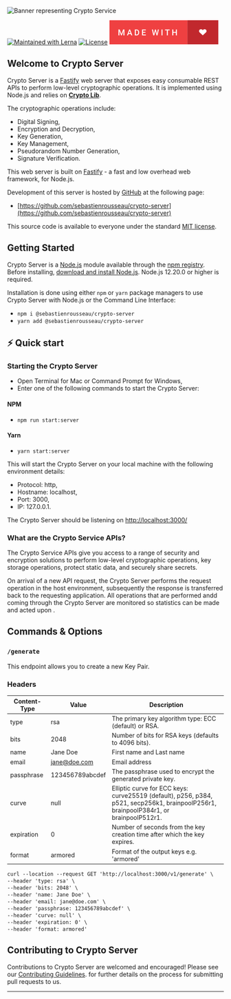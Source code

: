 ![Banner representing Crypto Service](https://raw.githubusercontent.com/sebastienrousseau/crypto-service/master/assets/crypto-server-logo.svg)

[![Maintained with Lerna](https://img.shields.io/badge/maintained%20with-lerna-blue?style=for-the-badge)](https://lerna.js.org/)
[![License](https://img.shields.io/badge/License-MIT-green.svg?style=for-the-badge&logo=)](https://opensource.org/licenses/MIT)
![Made with Love](/assets/made-with-love.svg)

## Welcome to Crypto Server

Crypto Server is a [Fastify](https://www.fastify.io) web server that exposes
easy consumable REST APIs to perform low-level cryptographic operations. It is
implemented using Node.js and relies on [**Crypto Lib**](https://github.com/sebastienrousseau/crypto-service/tree/main/packages/crypto-lib).

The cryptographic operations include:

- Digital Signing,
- Encryption and Decryption,
- Key Generation,
- Key Management,
- Pseudorandom Number Generation,
- Signature Verification.

This web server is built on [Fastify](https://www.fastify.io) - a fast and low
overhead web framework, for Node.js.

Development of this server is hosted by [GitHub](https://github.com) at the
following page:

- [https://github.com/sebastienrousseau/crypto-server](https://github.com/sebastienrousseau/crypto-server)

This source code is available to everyone under the standard
[MIT license](https://github.com/sebastienrousseau/crypto-server/blob/main/LICENSE).

## Getting Started

Crypto Server is a [Node.js](https://nodejs.org/en/) module available through
the [npm registry](https://www.npmjs.com/). Before installing,
[download and install Node.js](https://nodejs.org/en/download/). Node.js 12.20.0
or higher is required.

Installation is done using either `npm` or `yarn` package managers to use Crypto
Server with Node.js or the Command Line Interface:

- `npm i @sebastienrousseau/crypto-server`
- `yarn add @sebastienrousseau/crypto-server`

## ⚡️ Quick start

### Starting the Crypto Server

- Open Terminal for Mac or Command Prompt for Windows,
- Enter one of the following commands to start the Crypto Server:   

#### NPM

- `npm run start:server`

#### Yarn

- `yarn start:server`

This will start the Crypto Server on your local machine with the following
environment details:

- Protocol: http,
- Hostname: localhost,
- Port: 3000,
- IP: 127.0.0.1.

The Crypto Server should be listening on
[http://localhost:3000/](http://localhost:3000/)

### What are the Crypto Service APIs?

The Crypto Service APIs give you access to a range of security and encryption
solutions to perform low-level cryptographic operations, key storage operations,
protect static data, and securely share secrets.

On arrival of a new API request, the Crypto Server performs the request
operation in the host environment, subsequently the response is transferred back
to the requesting application. All operations that are performed andd coming
through the Crypto Server are monitored so statistics can be made and acted upon
. 

## Commands & Options

### `/generate`

This endpoint allows you to create a new Key Pair.

### Headers

|Content-Type|Value|Description|
|---|---|---|
|type|rsa|The primary key algorithm type: ECC (default) or RSA.|
|bits|2048|Number of bits for RSA keys (defaults to 4096 bits).|
|name|Jane Doe|First name and Last name|
|email|jane@doe.com|Email address|
|passphrase|123456789abcdef|The passphrase used to encrypt the generated private key.|
|curve|null|Elliptic curve for ECC keys: curve25519 (default), p256, p384, p521, secp256k1, brainpoolP256r1, brainpoolP384r1, or brainpoolP512r1.|
|expiration|0|Number of seconds from the key creation time after which the key expires.|
|format|armored|Format of the output keys e.g. 'armored' | 'object' | 'binary'.|

```shell
curl --location --request GET 'http://localhost:3000/v1/generate' \
--header 'type: rsa' \
--header 'bits: 2048' \
--header 'name: Jane Doe' \
--header 'email: jane@doe.com' \
--header 'passphrase: 123456789abcdef' \
--header 'curve: null' \
--header 'expiration: 0' \
--header 'format: armored'
```
## Contributing to Crypto Server

Contributions to Crypto Server are welcomed and encouraged! Please see our 
[Contributing Guidelines](https://github.com/sebastienrousseau/crypto-server/blob/master/.github/CONTRIBUTING.md).
for further details on the process for submitting pull requests to us.

***
